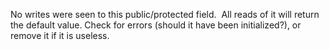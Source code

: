 No writes were seen to this public/protected field.  All reads of it will return the default value. Check for errors (should it have been initialized?), or remove it if it is useless.